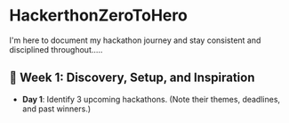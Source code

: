 # HackerthonZeroToHero
I'm here to document my hackathon journey and stay consistent and disciplined throughout.....

## 📅 Week 1: Discovery, Setup, and Inspiration

- **Day 1**: Identify 3 upcoming hackathons. (Note their themes, deadlines, and past winners.)
